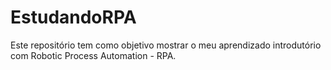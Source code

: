 # EstudandoRPA

Este repositório tem como objetivo mostrar o meu aprendizado introdutório com Robotic Process Automation - RPA. 
